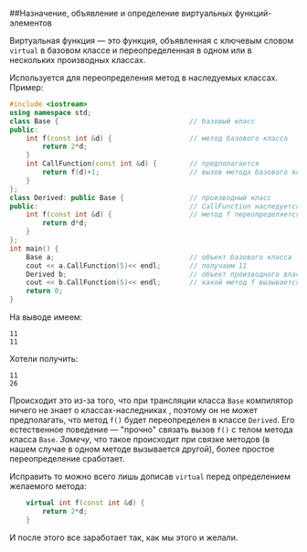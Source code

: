 ##Назначение, объявление и определение виртуальных функций-элементов

Виртуальная функция — это функция, объявленная с ключевым словом `virtual` в базовом классе и переопределенная в одном или в нескольких производных классах. 

Используется для переопределения метод в наследуемых классах. Пример:
```cpp
#include <iostream>
using namespace std;
class Base {                               	// базовый класс
public:
	int f(const int &d) {               	// метод базового класса
		return 2*d; 
 	}
	int CallFunction(const int &d) {        // предполагается
		return f(d)+1;                		// вызов метода базового класса
    }
};
class Derived: public Base {         		// производный класс
public:                                 	// CallFunction наследуется
	int f(const int &d) {                   // метод f переопределяется
		return d*d; 
	}
};
int main() {
	Base a;                                	// объект базового класса
	cout << a.CallFunction(5)<< endl;      	// получаем 11
	Derived b;                             	// объект производного власса
	cout << b.CallFunction(5)<< endl;		// какой метод f вызывается?
	return 0;
}
```
На выводе имеем:
```
11
11
```
Хотели получить:
```
11
26
```
Происходит это из-за того, что при трансляции класса `Base` компилятор ничего не знает о классах-наследниках , поэтому он не может предполагать, что метод `f()` будет переопределен в классе `Derived`. Его естественное поведение — "прочно" связать вызов `f()` с телом метода класса `Base`. *Замечу*, что такое происходит при связке методов (в нашем случае в одном методе вызывается другой), более простое переопределение сработает.

Исправить то можно всего лишь дописав `virtual` перед определением желаемого метода:
```cpp
	virtual int f(const int &d) { 
		return 2*d; 
	}
```
И после этого все заработает так, как мы этого и желали.